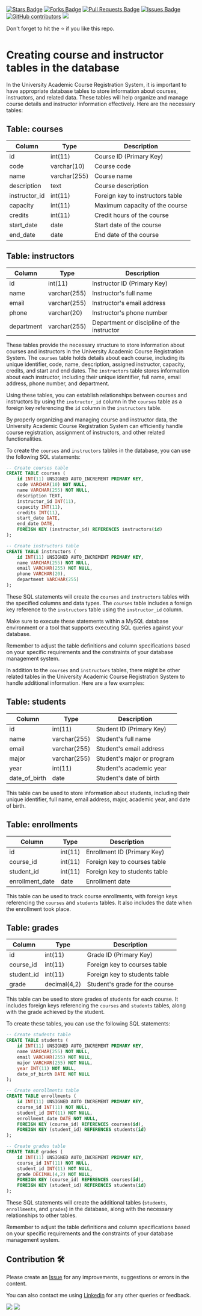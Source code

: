 <a href="https://github.com/drshahizan/learn-php/stargazers"><img src="https://img.shields.io/github/stars/drshahizan/learn-php" alt="Stars Badge"/></a>
<a href="https://github.com/drshahizan/learn-php/network/members"><img src="https://img.shields.io/github/forks/drshahizan/learn-php" alt="Forks Badge"/></a>
<a href="https://github.com/drshahizan/learn-php/pulls"><img src="https://img.shields.io/github/issues-pr/drshahizan/learn-php" alt="Pull Requests Badge"/></a>
<a href="https://github.com/drshahizan/learn-php/issues"><img src="https://img.shields.io/github/issues/drshahizan/learn-php" alt="Issues Badge"/></a>
<a href="https://github.com/drshahizan/learn-php/graphs/contributors"><img alt="GitHub contributors" src="https://img.shields.io/github/contributors/drshahizan/learn-php?color=2b9348"></a>
![](https://visitor-badge.glitch.me/badge?page_id=drshahizan/learn-php)

Don't forget to hit the :star: if you like this repo.

# Creating course and instructor tables in the database

In the University Academic Course Registration System, it is important to have appropriate database tables to store information about courses, instructors, and related data. These tables will help organize and manage course details and instructor information effectively. Here are the necessary tables:

## Table: courses

| Column         | Type          | Description                           |
| -------------- | ------------- | ------------------------------------- |
| id             | int(11)       | Course ID (Primary Key)               |
| code           | varchar(10)   | Course code                           |
| name           | varchar(255)  | Course name                           |
| description    | text          | Course description                    |
| instructor_id  | int(11)       | Foreign key to instructors table       |
| capacity       | int(11)       | Maximum capacity of the course         |
| credits        | int(11)       | Credit hours of the course             |
| start_date     | date          | Start date of the course               |
| end_date       | date          | End date of the course                 |

## Table: instructors

| Column         | Type          | Description                           |
| -------------- | ------------- | ------------------------------------- |
| id             | int(11)       | Instructor ID (Primary Key)            |
| name           | varchar(255)  | Instructor's full name                 |
| email          | varchar(255)  | Instructor's email address             |
| phone          | varchar(20)   | Instructor's phone number              |
| department     | varchar(255)  | Department or discipline of the instructor |

These tables provide the necessary structure to store information about courses and instructors in the University Academic Course Registration System. The `courses` table holds details about each course, including its unique identifier, code, name, description, assigned instructor, capacity, credits, and start and end dates. The `instructors` table stores information about each instructor, including their unique identifier, full name, email address, phone number, and department.

Using these tables, you can establish relationships between courses and instructors by using the `instructor_id` column in the `courses` table as a foreign key referencing the `id` column in the `instructors` table.

By properly organizing and managing course and instructor data, the University Academic Course Registration System can efficiently handle course registration, assignment of instructors, and other related functionalities.

To create the `courses` and `instructors` tables in the database, you can use the following SQL statements:

```sql
-- Create courses table
CREATE TABLE courses (
    id INT(11) UNSIGNED AUTO_INCREMENT PRIMARY KEY,
    code VARCHAR(10) NOT NULL,
    name VARCHAR(255) NOT NULL,
    description TEXT,
    instructor_id INT(11),
    capacity INT(11),
    credits INT(11),
    start_date DATE,
    end_date DATE,
    FOREIGN KEY (instructor_id) REFERENCES instructors(id)
);

-- Create instructors table
CREATE TABLE instructors (
    id INT(11) UNSIGNED AUTO_INCREMENT PRIMARY KEY,
    name VARCHAR(255) NOT NULL,
    email VARCHAR(255) NOT NULL,
    phone VARCHAR(20),
    department VARCHAR(255)
);
```

These SQL statements will create the `courses` and `instructors` tables with the specified columns and data types. The `courses` table includes a foreign key reference to the `instructors` table using the `instructor_id` column.

Make sure to execute these statements within a MySQL database environment or a tool that supports executing SQL queries against your database.

Remember to adjust the table definitions and column specifications based on your specific requirements and the constraints of your database management system.

In addition to the `courses` and `instructors` tables, there might be other related tables in the University Academic Course Registration System to handle additional information. Here are a few examples:

## Table: students

| Column       | Type         | Description                   |
|--------------|--------------|-------------------------------|
| id           | int(11)      | Student ID (Primary Key)      |
| name         | varchar(255) | Student's full name           |
| email        | varchar(255) | Student's email address       |
| major        | varchar(255) | Student's major or program    |
| year         | int(11)      | Student's academic year       |
| date_of_birth| date         | Student's date of birth       |

This table can be used to store information about students, including their unique identifier, full name, email address, major, academic year, and date of birth.

## Table: enrollments

| Column       | Type         | Description                   |
|--------------|--------------|-------------------------------|
| id           | int(11)      | Enrollment ID (Primary Key)   |
| course_id    | int(11)      | Foreign key to courses table  |
| student_id   | int(11)      | Foreign key to students table |
| enrollment_date | date       | Enrollment date               |

This table can be used to track course enrollments, with foreign keys referencing the `courses` and `students` tables. It also includes the date when the enrollment took place.

## Table: grades

| Column       | Type         | Description                   |
|--------------|--------------|-------------------------------|
| id           | int(11)      | Grade ID (Primary Key)        |
| course_id    | int(11)      | Foreign key to courses table  |
| student_id   | int(11)      | Foreign key to students table |
| grade        | decimal(4,2) | Student's grade for the course |

This table can be used to store grades of students for each course. It includes foreign keys referencing the `courses` and `students` tables, along with the grade achieved by the student.

To create these tables, you can use the following SQL statements:

```sql
-- Create students table
CREATE TABLE students (
    id INT(11) UNSIGNED AUTO_INCREMENT PRIMARY KEY,
    name VARCHAR(255) NOT NULL,
    email VARCHAR(255) NOT NULL,
    major VARCHAR(255) NOT NULL,
    year INT(11) NOT NULL,
    date_of_birth DATE NOT NULL
);

-- Create enrollments table
CREATE TABLE enrollments (
    id INT(11) UNSIGNED AUTO_INCREMENT PRIMARY KEY,
    course_id INT(11) NOT NULL,
    student_id INT(11) NOT NULL,
    enrollment_date DATE NOT NULL,
    FOREIGN KEY (course_id) REFERENCES courses(id),
    FOREIGN KEY (student_id) REFERENCES students(id)
);

-- Create grades table
CREATE TABLE grades (
    id INT(11) UNSIGNED AUTO_INCREMENT PRIMARY KEY,
    course_id INT(11) NOT NULL,
    student_id INT(11) NOT NULL,
    grade DECIMAL(4,2) NOT NULL,
    FOREIGN KEY (course_id) REFERENCES courses(id),
    FOREIGN KEY (student_id) REFERENCES students(id)
);
```

These SQL statements will create the additional tables (`students`, `enrollments`, and `grades`) in the database, along with the necessary relationships to other tables.

Remember to adjust the table definitions and column specifications based on your specific requirements and the constraints of your database management system.

## Contribution 🛠️
Please create an [Issue](https://github.com/drshahizan/learn-php/issues) for any improvements, suggestions or errors in the content.

You can also contact me using [Linkedin](https://www.linkedin.com/in/drshahizan/) for any other queries or feedback.

![](https://komarev.com/ghpvc/?username=drshahizan&label=Views&color=0e75b6&style=flat)
![](https://hit.yhype.me/github/profile?user_id=81284918)

